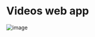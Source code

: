 # Videos web app

![image](https://user-images.githubusercontent.com/88373470/189172500-3e43212b-42b7-4b60-ae71-05c66e1b05e5.png)
